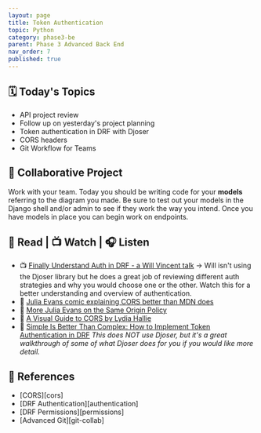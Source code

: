 ```yaml
---
layout: page
title: Token Authentication
topic: Python
category: phase3-be
parent: Phase 3 Advanced Back End
nav_order: 7
published: true
---
```


## 🗓️ Today's Topics

- API project review
- Follow up on yesterday's project planning
- Token authentication in DRF with Djoser
- CORS headers
- Git Workflow for Teams

## 🎯 Collaborative Project

Work with your team. Today you should be writing code for your **models** referring to the diagram you made. Be sure to test out your models in the Django shell and/or admin to see if they work the way you intend. Once you have models in place you can begin work on endpoints.

## 📖 Read | 📺 Watch | 🎧 Listen

- 📺 [Finally Understand Auth in DRF - a Will Vincent talk](https://www.youtube.com/watch?v=pY-oje5b5Qk) -> Will isn't using the Djoser library but he does a great job of reviewing different auth strategies and why you would choose one or the other. Watch this for a better understanding and overview of authentication.
- 📖 [Julia Evans comic explaining CORS better than MDN does](https://twitter.com/b0rk/status/1445039796804542473?lang=en)
- 📖 [More Julia Evans on the Same Origin Policy](https://twitter.com/b0rk/status/1155493682885341184)
- 📖 [A Visual Guide to CORS by Lydia Hallie](https://dev.to/lydiahallie/cs-visualized-cors-5b8h)
- 📖 [Simple Is Better Than Complex: How to Implement Token Authentication in DRF](https://simpleisbetterthancomplex.com/tutorial/2018/11/22/how-to-implement-token-authentication-using-django-rest-framework.html) _This does NOT use Djoser, but it's a great walkthrough of some of what Djoser does for you if you would like more detail._

## 🔖 References

- [CORS][cors]
- [DRF Authentication][authentication]
- [DRF Permissions][permissions]
- [Advanced Git][git-collab]
